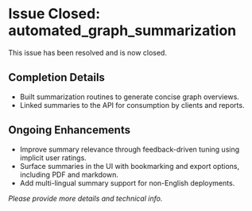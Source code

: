 # Issue Closed: automated_graph_summarization

This issue has been resolved and is now closed.

## Completion Details
- Built summarization routines to generate concise graph overviews.
- Linked summaries to the API for consumption by clients and reports.

## Ongoing Enhancements
- Improve summary relevance through feedback-driven tuning using implicit user ratings.
- Surface summaries in the UI with bookmarking and export options, including PDF and markdown.
- Add multi-lingual summary support for non-English deployments.

*Please provide more details and technical info.*
